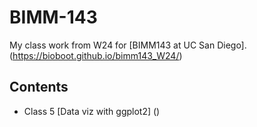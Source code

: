 # BIMM-143

My class work from W24 for [BIMM143 at UC San Diego]. (https://bioboot.github.io/bimm143_W24/)

## Contents

- Class 5 [Data viz with ggplot2] ()

